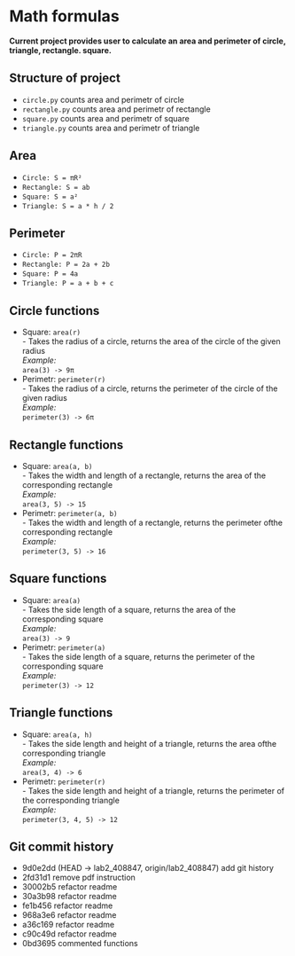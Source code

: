 # Math formulas
**Current project provides user to calculate an area and 
perimeter of circle, triangle, rectangle. square.**

## Structure of project
* `circle.py` counts area and perimetr of circle
* `rectangle.py` counts area and perimetr of rectangle
* `square.py` counts area and perimetr of square
* `triangle.py` counts area and perimetr of triangle

## Area
- `Circle: S = πR²`
- `Rectangle: S = ab`
- `Square: S = a²`
- `Triangle: S = a * h / 2`

## Perimeter
- `Circle: P = 2πR`
- `Rectangle: P = 2a + 2b`
- `Square: P = 4a`
- `Triangle: P = a + b + c`

## Circle functions
- Square: `area(r)` \
\- Takes the radius of a circle, returns the area of ​​the circle of the given radius \
_Example:_ \
`area(3) -> 9π`
- Perimetr: `perimeter(r)` \
\- Takes the radius of a circle, returns the perimeter of ​​the circle of the given radius \
_Example:_ \
`perimeter(3) -> 6π`

## Rectangle functions
- Square: `area(a, b)` \
\- Takes the width and length of a rectangle, returns the area of ​​the corresponding rectangle \
_Example:_ \
`area(3, 5) -> 15`
- Perimetr: `perimeter(a, b)` \
\- Takes the width and length of a rectangle, returns the perimeter of ​​the corresponding rectangle \
_Example:_ \
`perimeter(3, 5) -> 16`

## Square functions
- Square: `area(a)` \
\- Takes the side length of a square, returns the area of ​​the corresponding square \
_Example:_ \
`area(3) -> 9`
- Perimetr: `perimeter(a)` \
\- Takes the side length of a square, returns the perimeter of ​​the corresponding square \
_Example:_ \
`perimeter(3) -> 12`

## Triangle functions
- Square: `area(a, h)` \
\- Takes the side length and height of a triangle, returns the area of ​​the corresponding triangle \
_Example:_ \
`area(3, 4) -> 6`
- Perimetr: `perimeter(r)` \
\- Takes the side length and height of a triangle, returns the perimeter of ​​the corresponding triangle \
_Example:_ \
`perimeter(3, 4, 5) -> 12`

## Git commit history
* 9d0e2dd (HEAD -> lab2_408847, origin/lab2_408847) add git history
* 2fd31d1 remove pdf instruction
* 30002b5 refactor readme
* 30a3b98 refactor readme
* fe1b456 refactor readme
* 968a3e6 refactor readme
* a36c169 refactor readme
* c90c49d refactor readme
* 0bd3695 commented functions
